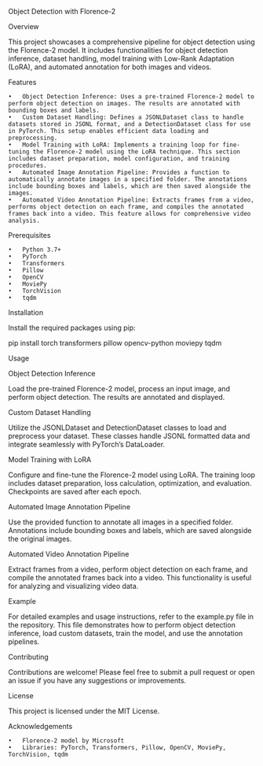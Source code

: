 Object Detection with Florence-2

Overview

This project showcases a comprehensive pipeline for object detection using the Florence-2 model. It includes functionalities for object detection inference, dataset handling, model training with Low-Rank Adaptation (LoRA), and automated annotation for both images and videos.

Features

	•	Object Detection Inference: Uses a pre-trained Florence-2 model to perform object detection on images. The results are annotated with bounding boxes and labels.
	•	Custom Dataset Handling: Defines a JSONLDataset class to handle datasets stored in JSONL format, and a DetectionDataset class for use in PyTorch. This setup enables efficient data loading and preprocessing.
	•	Model Training with LoRA: Implements a training loop for fine-tuning the Florence-2 model using the LoRA technique. This section includes dataset preparation, model configuration, and training procedures.
	•	Automated Image Annotation Pipeline: Provides a function to automatically annotate images in a specified folder. The annotations include bounding boxes and labels, which are then saved alongside the images.
	•	Automated Video Annotation Pipeline: Extracts frames from a video, performs object detection on each frame, and compiles the annotated frames back into a video. This feature allows for comprehensive video analysis.

Prerequisites

	•	Python 3.7+
	•	PyTorch
	•	Transformers
	•	Pillow
	•	OpenCV
	•	MoviePy
	•	TorchVision
	•	tqdm

Installation

Install the required packages using pip:

pip install torch transformers pillow opencv-python moviepy tqdm

Usage

Object Detection Inference

Load the pre-trained Florence-2 model, process an input image, and perform object detection. The results are annotated and displayed.

Custom Dataset Handling

Utilize the JSONLDataset and DetectionDataset classes to load and preprocess your dataset. These classes handle JSONL formatted data and integrate seamlessly with PyTorch’s DataLoader.

Model Training with LoRA

Configure and fine-tune the Florence-2 model using LoRA. The training loop includes dataset preparation, loss calculation, optimization, and evaluation. Checkpoints are saved after each epoch.

Automated Image Annotation Pipeline

Use the provided function to annotate all images in a specified folder. Annotations include bounding boxes and labels, which are saved alongside the original images.

Automated Video Annotation Pipeline

Extract frames from a video, perform object detection on each frame, and compile the annotated frames back into a video. This functionality is useful for analyzing and visualizing video data.

Example

For detailed examples and usage instructions, refer to the example.py file in the repository. This file demonstrates how to perform object detection inference, load custom datasets, train the model, and use the annotation pipelines.

Contributing

Contributions are welcome! Please feel free to submit a pull request or open an issue if you have any suggestions or improvements.

License

This project is licensed under the MIT License.

Acknowledgements

	•	Florence-2 model by Microsoft
	•	Libraries: PyTorch, Transformers, Pillow, OpenCV, MoviePy, TorchVision, tqdm

